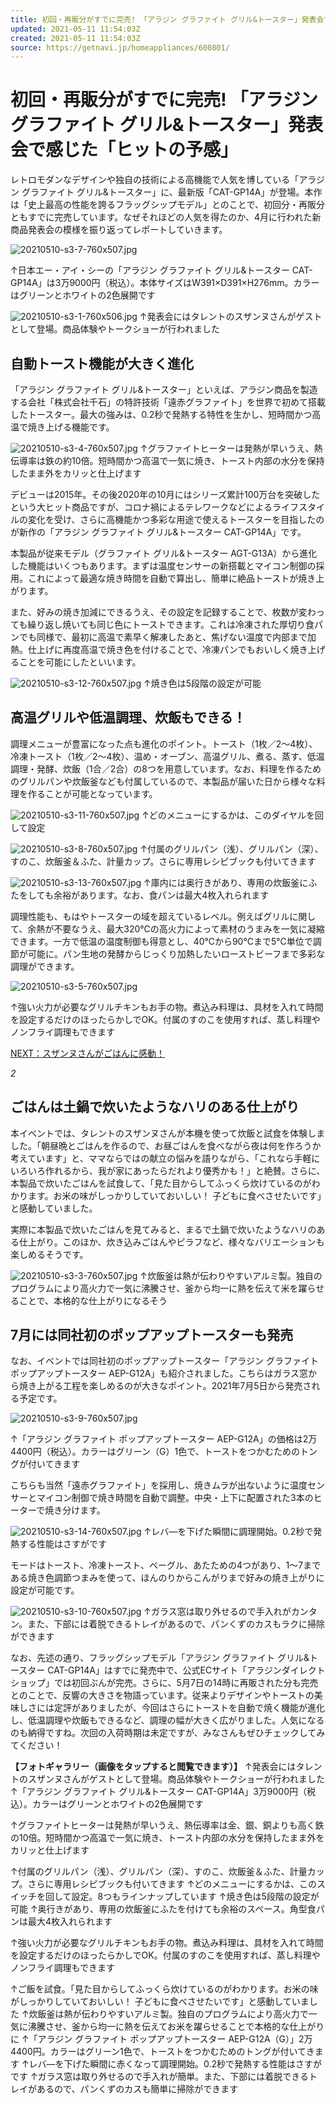 ```yaml
---
title: 初回・再販分がすでに完売! 「アラジン グラファイト グリル&トースター」発表会で感じた「ヒットの予感」 | GetNavi web ゲットナビ
updated: 2021-05-11 11:54:03Z
created: 2021-05-11 11:54:03Z
source: https://getnavi.jp/homeappliances/600801/
---
```


# 初回・再販分がすでに完売! 「アラジン グラファイト グリル&トースター」発表会で感じた「ヒットの予感」

レトロモダンなデザインや独自の技術による高機能で人気を博している「アラジン グラファイト グリル&トースター」に、最新版「CAT-GP14A」が登場。本作は「史上最高の性能を誇るフラッグシップモデル」とのことで、初回分・再販分ともすでに完売しています。なぜそれほどの人気を得たのか、4月に行われた新商品発表会の模様を振り返ってレポートしていきます。

![20210510-s3-7-760x507.jpg](../_resources/20210510-s3-7-760x507.jpg)

↑日本エー・アイ・シーの「アラジン グラファイト グリル&トースター CAT-GP14A」は3万9000円（税込）。本体サイズはW391×D391×H276mm。カラーはグリーンとホワイトの2色展開です

![20210510-s3-1-760x506.jpg](../_resources/20210510-s3-1-760x506.jpg)
↑発表会にはタレントのスザンヌさんがゲストとして登場。商品体験やトークショーが行われました

## **自動トースト機能が大きく進化**

「アラジン グラファイト グリル&トースター」といえば、アラジン商品を製造する会社「株式会社千石」の特許技術「遠赤グラファイト」を世界で初めて搭載したトースター。最大の強みは、0.2秒で発熱する特性を生かし、短時間かつ高温で焼き上げる機能です。

![20210510-s3-4-760x507.jpg](../_resources/20210510-s3-4-760x507.jpg)
↑グラファイトヒーターは発熱が早いうえ、熱伝導率は鉄の約10倍。短時間かつ高温で一気に焼き、トースト内部の水分を保持したまま外をカリッと仕上げます

デビューは2015年。その後2020年の10月にはシリーズ累計100万台を突破したという大ヒット商品ですが、コロナ禍によるテレワークなどによるライフスタイルの変化を受け、さらに高機能かつ多彩な用途で使えるトースターを目指したのが新作の「アラジン グラファイト グリル&トースター CAT-GP14A」です。

本製品が従来モデル（グラファイト グリル&トースター AGT-G13A）から進化した機能はいくつもあります。まずは温度センサーの新搭載とマイコン制御の採用。これによって最適な焼き時間を自動で算出し、簡単に絶品トーストが焼き上がります。

また、好みの焼き加減にできるうえ、その設定を記録することで、枚数が変わっても繰り返し焼いても同じ色にトーストできます。これは冷凍された厚切り食パンでも同様で、最初に高温で素早く解凍したあと、焦げない温度で内部まで加熱。仕上げに再度高温で焼き色を付けることで、冷凍パンでもおいしく焼き上げることを可能にしたといいます。

![20210510-s3-12-760x507.jpg](../_resources/20210510-s3-12-760x507.jpg)
↑焼き色は5段階の設定が可能

## 高温グリルや低温調理、炊飯もできる！

調理メニューが豊富になった点も進化のポイント。トースト（1枚／2～4枚）、冷凍トースト（1枚／2～4枚）、温め・オーブン、高温グリル、煮る、蒸す、低温調理・発酵、炊飯（1合／2合）の8つを用意しています。なお、料理を作るためのグリルパンや炊飯釜なども付属しているので、本製品が届いた日から様々な料理を作ることが可能となっています。

![20210510-s3-11-760x507.jpg](../_resources/20210510-s3-11-760x507.jpg)
↑どのメニューにするかは、このダイヤルを回して設定

![20210510-s3-8-760x507.jpg](../_resources/20210510-s3-8-760x507.jpg)
↑付属のグリルパン（浅）、グリルパン（深）、すのこ、炊飯釜＆ふた、計量カップ。さらに専用レシピブックも付いてきます

![20210510-s3-13-760x507.jpg](../_resources/20210510-s3-13-760x507.jpg)
↑庫内には奥行きがあり、専用の炊飯釜にふたをしても余裕があります。なお、食パンは最大4枚入れられます

調理性能も、もはやトースターの域を超えているレベル。例えばグリルに関して、余熱が不要なうえ、最大320℃の高火力によって素材のうまみを一気に凝縮できます。一方で低温の温度制御も得意とし、40℃から90℃まで5℃単位で調節が可能に。パン生地の発酵からじっくり加熱したいローストビーフまで多彩な調理ができます。

![20210510-s3-5-760x507.jpg](../_resources/20210510-s3-5-760x507.jpg)

↑強い火力が必要なグリルチキンもお手の物。煮込み料理は、具材を入れて時間を設定するだけのほったらかしでOK。付属のすのこを使用すれば、蒸し料理やノンフライ調理もできます

[NEXT：スザンヌさんがごはんに感動！](https://getnavi.jp/homeappliances/600801/2/)

*2*

## ごはんは土鍋で炊いたようなハリのある仕上がり

本イベントでは、タレントのスザンヌさんが本機を使って炊飯と試食を体験しました。「朝昼晩とごはんを作るので、お昼ごはんを食べながら夜は何を作ろうか考えています」と、ママならではの献立の悩みを語りながら、「これなら手軽にいろいろ作れるから、我が家にあったらだれより優秀かも！」と絶賛。さらに、本製品で炊いたごはんを試食して、「見た目からしてふっくら炊けているのがわかります。お米の味がしっかりしていておいしい！ 子どもに食べさせたいです」と感動していました。

実際に本製品で炊いたごはんを見てみると、まるで土鍋で炊いたようなハリのある仕上がり。このほか、炊き込みごはんやピラフなど、様々なバリエーションも楽しめるそうです。

![20210510-s3-3-760x507.jpg](../_resources/20210510-s3-3-760x507.jpg)
↑炊飯釜は熱が伝わりやすいアルミ製。独自のプログラムにより高火力で一気に沸騰させ、釜から均一に熱を伝えて米を躍らせることで、本格的な仕上がりになるそう

## 7月には同社初のポップアップトースターも発売

なお、イベントでは同社初のポップアップトースター「アラジン グラファイト ポップアップトースター AEP-G12A」も紹介されました。こちらはガラス窓から焼き上がる工程を楽しめるのが大きなポイント。2021年7月5日から発売される予定です。

![20210510-s3-9-760x507.jpg](../_resources/20210510-s3-9-760x507.jpg)

↑「アラジン グラファイト ポップアップトースター AEP-G12A」の価格は2万4400円（税込）。カラーはグリーン（G）1色で、トーストをつかむためのトングが付いてきます

こちらも当然「遠赤グラファイト」を採用し、焼きムラが出ないように温度センサーとマイコン制御で焼き時間を自動で調整。中央・上下に配置された3本のヒーターで焼き分けます。

![20210510-s3-14-760x507.jpg](../_resources/20210510-s3-14-760x507.jpg)
↑レバ―を下げた瞬間に調理開始。0.2秒で発熱する性能はさすがです

モードはトースト、冷凍トースト、ベーグル、あたための4つがあり、1～7まである焼き色調節つまみを使って、ほんのりからこんがりまで好みの焼き上がりに設定が可能です。

![20210510-s3-10-760x507.jpg](../_resources/20210510-s3-10-760x507.jpg)
↑ガラス窓は取り外せるので手入れがカンタン。また、下部には着脱できるトレイがあるので、パンくずのカスもラクに掃除ができます

なお、先述の通り、フラッグシップモデル「アラジン グラファイト グリル&トースター CAT-GP14A」はすでに発売中で、公式ECサイト「アラジンダイレクトショップ」では初回ぶんが完売。さらに、5月7日の14時に再販された分も完売とのことで、反響の大きさを物語っています。従来よりデザインやトーストの美味しさには定評がありましたが、今回はさらにトーストを自動で焼く機能が進化し、低温調理や炊飯もできるなど、調理の幅が大きく広がりました。人気になるのも納得ですね。次回の入荷時期は未定ですが、みなさんもぜひチェックしてみてください！

**【フォトギャラリー（画像をタップすると閲覧できます）】**
↑発表会にはタレントのスザンヌさんがゲストとして登場。商品体験やトークショーが行われました
↑「アラジン グラファイト グリル&トースター CAT-GP14A」3万9000円（税込）。カラーはグリーンとホワイトの2色展開です

↑グラファイトヒーターは発熱が早いうえ、熱伝導率は金、銀、銅よりも高く鉄の10倍。短時間かつ高温で一気に焼き、トースト内部の水分を保持したまま外をカリッと仕上げます

↑付属のグリルパン（浅）、グリルパン（深）、すのこ、炊飯釜＆ふた、計量カップ。さらに専用レシピブックも付いてきます
↑どのメニューにするかは、このスイッチを回して設定。8つもラインナップしています
↑焼き色は5段階の設定が可能
↑奥行きがあり、専用の炊飯釜にふたを付けても余裕のスペース。角型食パンは最大4枚入れられます

↑強い火力が必要なグリルチキンもお手の物。煮込み料理は、具材を入れて時間を設定するだけのほったらかしでOK。付属のすのこを使用すれば、蒸し料理やノンフライ調理もできます

↑ご飯を試食。「見た目からしてふっくら炊けているのがわかります。お米の味がしっかりしていておいしい！ 子どもに食べさせたいです」と感動していました
↑炊飯釜は熱が伝わりやすいアルミ製。独自のプログラムにより高火力で一気に沸騰させ、釜から均一に熱を伝えてお米を躍らせることで本格的な仕上がりに
↑「アラジン グラファイト ポップアップトースター AEP-G12A（G）」2万4400円。カラーはグリーン1色で、トーストをつかむためのトングが付いてきます
↑レバ―を下げた瞬間に赤くなって調理開始。0.2秒で発熱する性能はさすがです
↑ガラス窓は取り外せるので手入れが簡単。また、下部には着脱できるトレイがあるので、パンくずのカスも簡単に掃除ができます